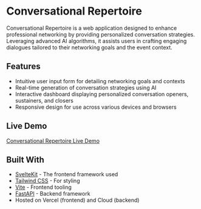 # Conversational Repertoire

Conversational Repertoire is a web application designed to enhance professional networking by providing personalized conversation strategies. Leveraging advanced AI algorithms, it assists users in crafting engaging dialogues tailored to their networking goals and the event context.

## Features

- Intuitive user input form for detailing networking goals and contexts
- Real-time generation of conversation strategies using AI
- Interactive dashboard displaying personalized conversation openers, sustainers, and closers
- Responsive design for use across various devices and browsers

## Live Demo

[Conversational Repertoire Live Demo](https://conversational-repertoire.vercel.app/)

## Built With

- [SvelteKit](https://kit.svelte.dev/) - The frontend framework used
- [Tailwind CSS](https://tailwindcss.com/) - For styling
- [Vite](https://vitejs.dev/) - Frontend tooling
- [FastAPI](https://fastapi.tiangolo.com/) - Backend framework
- Hosted on Vercel (frontend) and Cloud (backend)
